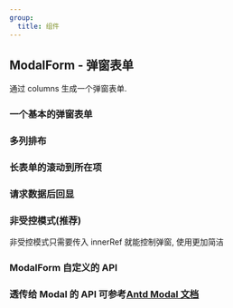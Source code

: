 ```yaml
---
group:
  title: 组件
---
```


## ModalForm - 弹窗表单

通过 columns 生成一个弹窗表单.

### 一个基本的弹窗表单

<code src="./basic/index.tsx"></code>

### 多列排布

<code src="./multipleCol/index.tsx"></code>

### 长表单的滚动到所在项

<code src="./longForm/index.tsx"></code>

### 请求数据后回显

<code src="./onOpen/index.tsx"></code>

### 非受控模式(推荐)

非受控模式只需要传入 innerRef 就能控制弹窗, 使用更加简洁

<code src="./innerRef/index.tsx"></code>

### ModalForm 自定义的 API

<API hideTitle exports='["Self"]' src="../../../src/ModalForm/index.tsx"></API>

### 透传给 Modal 的 API 可参考[Antd Modal 文档](https://ant.design/components/modal-cn/#API)
